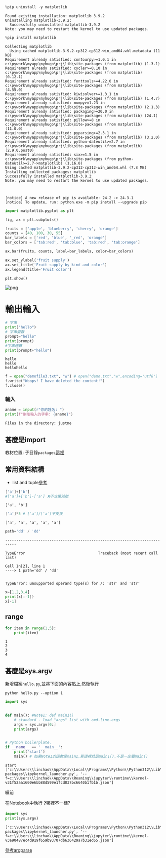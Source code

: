 ```python
%pip uninstall -y matplotlib
```

    Found existing installation: matplotlib 3.9.2
    Uninstalling matplotlib-3.9.2:
      Successfully uninstalled matplotlib-3.9.2
    Note: you may need to restart the kernel to use updated packages.
    


```python
%pip install matplotlib
```

    Collecting matplotlib
      Using cached matplotlib-3.9.2-cp312-cp312-win_amd64.whl.metadata (11 kB)
    Requirement already satisfied: contourpy>=1.0.1 in c:\pywork\myapp\myhugo\prj\lib\site-packages (from matplotlib) (1.3.1)
    Requirement already satisfied: cycler>=0.10 in c:\pywork\myapp\myhugo\prj\lib\site-packages (from matplotlib) (0.12.1)
    Requirement already satisfied: fonttools>=4.22.0 in c:\pywork\myapp\myhugo\prj\lib\site-packages (from matplotlib) (4.55.0)
    Requirement already satisfied: kiwisolver>=1.3.1 in c:\pywork\myapp\myhugo\prj\lib\site-packages (from matplotlib) (1.4.7)
    Requirement already satisfied: numpy>=1.23 in c:\pywork\myapp\myhugo\prj\lib\site-packages (from matplotlib) (2.1.3)
    Requirement already satisfied: packaging>=20.0 in c:\pywork\myapp\myhugo\prj\lib\site-packages (from matplotlib) (24.1)
    Requirement already satisfied: pillow>=8 in c:\pywork\myapp\myhugo\prj\lib\site-packages (from matplotlib) (11.0.0)
    Requirement already satisfied: pyparsing>=2.3.1 in c:\pywork\myapp\myhugo\prj\lib\site-packages (from matplotlib) (3.2.0)
    Requirement already satisfied: python-dateutil>=2.7 in c:\pywork\myapp\myhugo\prj\lib\site-packages (from matplotlib) (2.9.0.post0)
    Requirement already satisfied: six>=1.5 in c:\pywork\myapp\myhugo\prj\lib\site-packages (from python-dateutil>=2.7->matplotlib) (1.16.0)
    Using cached matplotlib-3.9.2-cp312-cp312-win_amd64.whl (7.8 MB)
    Installing collected packages: matplotlib
    Successfully installed matplotlib-3.9.2
    Note: you may need to restart the kernel to use updated packages.
    

    
    [notice] A new release of pip is available: 24.2 -> 24.3.1
    [notice] To update, run: python.exe -m pip install --upgrade pip
    


```python
import matplotlib.pyplot as plt

fig, ax = plt.subplots()

fruits = ['apple', 'blueberry', 'cherry', 'orange']
counts = [40, 100, 30, 55]
bar_labels = ['red', 'blue', '_red', 'orange']
bar_colors = ['tab:red', 'tab:blue', 'tab:red', 'tab:orange']

ax.bar(fruits, counts, label=bar_labels, color=bar_colors)

ax.set_ylabel('fruit supply')
ax.set_title('Fruit supply by kind and color')
ax.legend(title='Fruit color')

plt.show()
```


    
![png](output_2_0.png)
    


# 輸出輸入


```python
# 字串
print("hello")
# 字串變數
prompt="hello"
print(prompt)
#字串運算
print(prompt+"hello")
```

    hello
    hello
    hellohello
    


```python
f = open("demofile3.txt", "w") # open("demo.txt","w",encoding='utf8')
f.write("Woops! I have deleted the content!")
f.close()

```

### 輸入


```python
aname = input(r"你的姓名: ")
print(f"剛剛輸入的字串: {aname}")
```

    Files in the directory: justme
    

## 甚麼是import
教材位置: 子目錄`packages`[這裡](./packages/套件.md)

## 常用資料結構

- list and tuple[參考](https://utrustcorp.com/python_list_tuple/)


```python
['a']+['b']
#['a']+['b']-['a'] ❌不支援減號

```




    ['a', 'b']




```python
['a']*5 # ['a']/['a']不支援
```




    ['a', 'a', 'a', 'a', 'a']




```python
path='dd' / 'dd'
```


    ---------------------------------------------------------------------------

    TypeError                                 Traceback (most recent call last)

    Cell In[2], line 1
    ----> 1 path='dd' / 'dd'
    

    TypeError: unsupported operand type(s) for /: 'str' and 'str'



```python
x=[1,2,3,4]
print(x[:-1])
x[-1]
```

## range


```python
for item in range(1,5):
    print(item)
```

    1
    2
    3
    4
    

## 甚麼是sys.argv

新增檔案`hello.py`,並將下面的內容貼上,然後執行 
```
python hello.py --option 1
```


```python
import sys
 

def main(): #Note1: def main1()
    # standard - load "args" list with cmd-line-args
    args = sys.argv[0:]
    print(args)
   

# Python boilerplate.
if __name__ == '__main__':
    print('start')
    main() # 如果Note1的函數是main1,那這裡就是main1(),不是一定要main()

```

    start
    ['c:\\Users\\linchao\\AppData\\Local\\Programs\\Python\\Python312\\Lib\\site-packages\\ipykernel_launcher.py', '--f=c:\\Users\\linchao\\AppData\\Roaming\\jupyter\\runtime\\kernel-v31f52aa1600e6bb88d599e1fcd037bc6640b1fb1b.json']
    

續前

在Notebook中執行 ❓哪裡不一樣?


```python
import sys
print(sys.argv)
```

    ['c:\\Users\\linchao\\AppData\\Local\\Programs\\Python\\Python312\\Lib\\site-packages\\ipykernel_launcher.py', '--f=c:\\Users\\linchao\\AppData\\Roaming\\jupyter\\runtime\\kernel-v3e90487ec4d919f659b93707db636429a7b31ed65.json']
    

[參考argparse](https://docs.python.org/zh-tw/3/howto/argparse.html)
